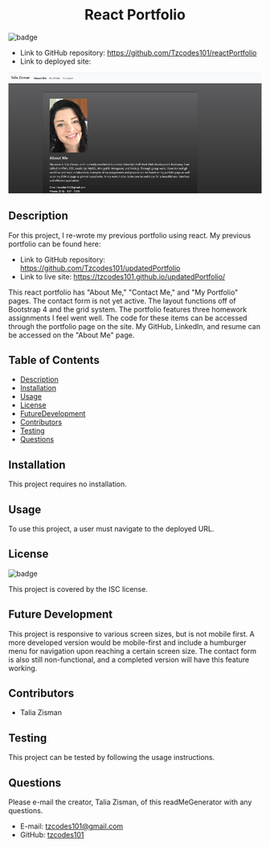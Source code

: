 <h1 align=center>React Portfolio</h1>

![badge](https://img.shields.io/badge/license-ISC-brightgreen)

- Link to GitHub repository: https://github.com/Tzcodes101/reactPortfolio
- Link to deployed site: 

![Image of application](public/assets/reactPortresize.jpg)

## Description
For this project, I re-wrote my previous portfolio using react. My previous portfolio can be found here: 

- Link to GitHub repository: https://github.com/Tzcodes101/updatedPortfolio
- Link to live site: https://tzcodes101.github.io/updatedPortfolio/

This react portfolio has "About Me," "Contact Me," and "My Portfolio" pages. The contact form is not yet active. The layout functions off of Bootstrap 4 and the grid system. The portfolio features three homework assignments I feel went well. The code for these items can be accessed through the portfolio page on the site. My GitHub, LinkedIn, and resume can be accessed on the "About Me" page.


## Table of Contents
- [Description](#Description)
- [Installation](#Installation)
- [Usage](#Usage)
- [License](#License)
- [FutureDevelopment](#FutureDevelopment)
- [Contributors](#Contributors)
- [Testing](#Testing)
- [Questions](#Questions)

## Installation
This project requires no installation.

## Usage
To use this project, a user must navigate to the deployed URL. 

## License
![badge](https://img.shields.io/badge/license-ISC-brightgreen)

This project is covered by the ISC license.

## Future Development
This project is responsive to various screen sizes, but is not mobile first. A more developed version would be mobile-first and include a humburger menu for navigation upon reaching a certain screen size. The contact form is also still non-functional, and a completed version will have this feature working. 

## Contributors
- Talia Zisman

## Testing
This project can be tested by following the usage instructions.

## Questions
Please e-mail the creator, Talia Zisman, of this readMeGenerator with any questions.
- E-mail: tzcodes101@gmail.com
- GitHub: [tzcodes101](http://github.com/tzcodes101)